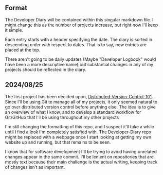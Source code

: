 ## Format 
The Developer Diary will be contained within this singular markdown file. I might change this as the number of projects increase, but right now I'll keep it simple. 

Each entry starts with a header specifying the date. The diary is sorted in descending order with respect to dates. That is to say, new entries are placed at the top. 

There aren't going to be daily updates (Maybe "Developer Logbook" would have been a more descriptive name) but substantial changes in any of my projects should be reflected in the diary. 

## 2024/08/25
The first project has been decided upon, [Distributed-Version-Control-101](https://github.com/sdraken/Distributed-Version-Control-101). Since I'll be using Git to manage all of my projects, it only seemed natural to go over distributed version control before anything else. The idea is to give an overview of what I know, and to develop a standard workflow for Git/GitHub that I'll be using throughout my other projects

I'm still changing the formatting of this repo, and I suspect it'll take a while until I find a look I'm completely satisfied with. The Developer-Diary repo might be replaced with a webpage once I start looking at getting my own website up and running, but that remains to be seen.

I know that for software development I'll be trying to avoid having unrelated changes appear in the same commit. I'll be lenient on repositories that are mostly text because their main challenge is the actual writing, keeping track of changes isn't as important.